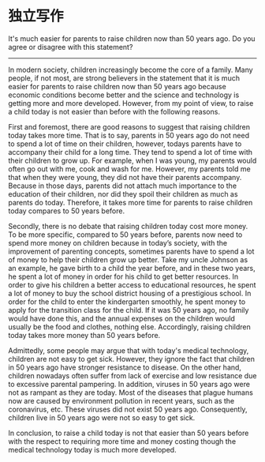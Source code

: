 # 独立写作

It's much easier for parents to raise children now than 50 years ago. Do you agree or disagree with this statement?

------

In modern society, children increasingly become the core of a family. Many people, if not most, are strong believers in the statement that it is much easier for parents to raise children now than 50 years ago because economic conditions become better and the science and technology is getting more and more developed. However, from my point of view, to raise a child today is not easier than before with the following reasons.

First and foremost, there are good reasons to suggest that raising children today takes more time. That is to say, parents in 50 years ago do not need to spend a lot of time on their children, however, todays parents have to accompany their child for a long time. They tend to spend a lot of time with their children to grow up. For example, when I was young, my parents would often go out with me, cook and wash for me. However, my parents told me that when they were young, they did not have their parents accompany. Because in those days, parents did not attach much importance to the education of their children, nor did they spoil their children as much as parents do today. Therefore, it takes more time for parents to raise children today compares to 50 years before.

Secondly, there is no debate that raising children today cost more money. To be more specific, compared to 50 years before, parents now need to spend more money on children because in today’s society, with the improvement of parenting concepts, sometimes parents have to spend a lot of money to help their children grow up better. Take my uncle Johnson as an example, he gave birth to a child the year before, and in these two years, he spent a lot of money in order for his child to get better resources. In order to give his children a better access to educational resources, he spent a lot of money to buy the school district housing of a prestigious school. In order for the child to enter the kindergarten smoothly, he spent money to apply for the transition class for the child. If it was 50 years ago, no family would have done this, and the annual expenses on the children would usually be the food and clothes, nothing else. Accordingly, raising children today takes more money than 50 years before.

Admittedly, some people may argue that with today's medical technology, children are not easy to get sick. However, they ignore the fact that children in 50 years ago have stronger resistance to disease. On the other hand, children nowadays often suffer from lack of exercise and low resistance due to excessive parental pampering. In addition, viruses in 50 years ago were not as rampant as they are today. Most of the diseases that plague humans now are caused by environment pollution in recent years, such as the coronavirus, etc. These viruses did not exist 50 years ago. Consequently, children live in 50 years ago were not so easy to get sick.

In conclusion, to raise a child today is not that easier than 50 years before with the respect to requiring more time and money costing though the medical technology today is much more developed.

